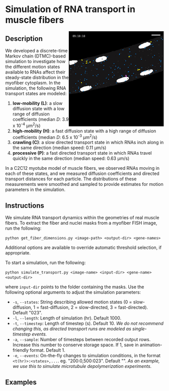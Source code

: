 # Simulation of RNA transport in muscle fibers

<img align="right" src="img/03-L-C-P.gif" alt="03-L-C-P" width=300 border="1">

## Description
We developed a discrete-time Markov chain (DTMC)-based simulation to investigate how the different motion states available to RNAs affect their steady-state distribution in the myofiber cytoplasm. In the simulation, the following RNA transport states are modeled:

1. **low-mobility (L)**: a slow diffusion state with a low range of diffusion coefficients (median _D_: 3.9 x 10<sup>-4</sup> µm<sup>2</sup>/s)
2. **high-mobility (H)**: a fast diffusion state with a high range of diffusion coefficients (median _D_: 6.5 x 10<sup>-3</sup> µm<sup>2</sup>/s)
3. **crawling (C)**: a slow directed transport state in which RNAs inch along in the same direction (median speed: 0.11 μm/s)
4. **processive (P)**: a fast directed transport state in which RNAs travel quickly in the same direction (median speed: 0.63 μm/s)

In a C2C12 myotube model of muscle fibers, we observed RNAs moving in each of these states, and we measured diffusion coefficients and directed transport distances for each particle. The distributions of these measurements were smoothed and sampled to provide estimates for motion parameters in the simulation.

## Instructions
We simulate RNA transport dynamics within the geometries of real muscle fibers. To extract the fiber and nuclei masks from a myofiber FISH image, run the following:

```
python get_fiber_dimensions.py <image-path> <output-dir> <gene-names>
```

Additional options are available to override automatic threshold selection, if appropriate.

To start a simulation, run the following:

```
python simulate_transport.py <image-name> <input-dir> <gene-name> <output-dir>
```

where `input-dir` points to the folder containing the masks. Use the following optional arguments to adjust the simulation parameters:
- `-s`, `--states`: String describing allowed motion states (0 = slow-diffusion, 1 = fast-diffusion, 2 = slow-directed, 3 = fast-directed). Default "023".
- `-l`, `--length`: Length of simulation (hr). Default 1000.
- `-t`, `--timestep`: Length of timestep (s). Default 10. _We do not recommend changing this, as directed transport runs are modeled as single-timestep events._
- `-a`, `--sample`: Number of timesteps between recorded output rows. Increase this number to conserve storage space. If 1, save in animation-friendly format. Default 1.
- `-e`, `--events`: On-the-fly changes to simulation conditions, in the format `<t(hr)>:<states>,...`. eg. "200:0,500:023". Default "". _As an example, we use this to simulate microtubule depolymerization experiments._

## Examples